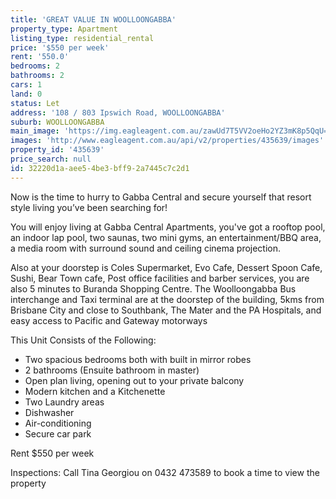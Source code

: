 ```yaml
---
title: 'GREAT VALUE IN WOOLLOONGABBA'
property_type: Apartment
listing_type: residential_rental
price: '$550 per week'
rent: '550.0'
bedrooms: 2
bathrooms: 2
cars: 1
land: 0
status: Let
address: '108 / 803 Ipswich Road, WOOLLOONGABBA'
suburb: WOOLLOONGABBA
main_image: 'https://img.eagleagent.com.au/zawUd7T5VV2oeHo2YZ3mK8p5QqU=/1280x854/smart/https://s3-us-west-2.amazonaws.com/eagleagent-orig/images/6826326/416531673-image-M.jpg'
images: 'http://www.eagleagent.com.au/api/v2/properties/435639/images'
property_id: '435639'
price_search: null
id: 32220d1a-aee5-4be3-bff9-2a7445c7c2d1
---
```

Now is the time to hurry to Gabba Central and secure yourself that resort style living you’ve been searching for!

You will enjoy living at Gabba Central Apartments, you've got a rooftop pool, an indoor lap pool, two saunas, two mini gyms, an entertainment/BBQ area, a media room with surround sound and ceiling cinema projection.

Also at your doorstep is Coles Supermarket, Evo Cafe, Dessert Spoon Cafe, Sushi, Bear Town cafe, Post office facilities and barber services, you are also 5 minutes to Buranda Shopping Centre. The Woolloongabba Bus interchange and Taxi terminal are at the doorstep of the building, 5kms from Brisbane City and close to Southbank, The Mater and the PA Hospitals, and easy access to Pacific and Gateway motorways

This Unit Consists of the Following:
- Two spacious bedrooms both with built in mirror robes
- 2 bathrooms (Ensuite bathroom in master)
- Open plan living, opening out to your private balcony
- Modern kitchen and a Kitchenette
- Two Laundry areas
- Dishwasher
- Air-conditioning
- Secure car park

Rent $550 per week

Inspections: Call Tina Georgiou on 0432 473589 to book a time to view the property